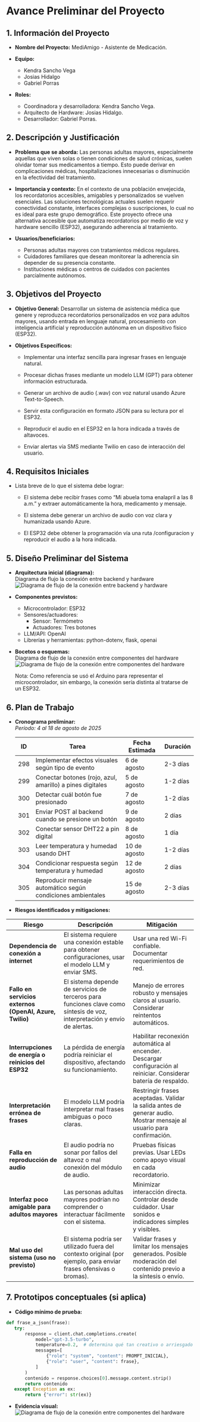 # Avance Preliminar del Proyecto

## 1. Información del Proyecto
- **Nombre del Proyecto:** MediAmigo - Asistente de Medicación.
- **Equipo:** 
    - Kendra Sancho Vega
    - Josias Hidalgo
    - Gabriel Porras

- **Roles:** 
  - Coordinadora y desarrolladora: Kendra Sancho Vega.
  - Arquitecto de Hardware: Josias Hidalgo.
  - Desarrollador: Gabriel Porras.

## 2. Descripción y Justificación
- **Problema que se aborda:** Las personas adultas mayores, especialmente aquellas que viven solas o tienen condiciones de salud crónicas, suelen olvidar tomar sus medicamentos a tiempo. Esto puede derivar en complicaciones médicas, hospitalizaciones innecesarias o disminución en la efectividad del tratamiento.

- **Importancia y contexto:** En el contexto de una población envejecida, los recordatorios accesibles, amigables y personalizados se vuelven esenciales. Las soluciones tecnológicas actuales suelen requerir conectividad constante, interfaces complejas o suscripciones, lo cual no es ideal para este grupo demográfico. Este proyecto ofrece una alternativa accesible que automatiza recordatorios por medio de voz y hardware sencillo (ESP32), asegurando adherencia al tratamiento.

- **Usuarios/beneficiarios:**
  - Personas adultas mayores con tratamientos médicos regulares.
  - Cuidadores familiares que desean monitorear la adherencia sin depender de su presencia constante.
  - Instituciones médicas o centros de cuidados con pacientes parcialmente autónomos.


## 3. Objetivos del Proyecto
- **Objetivo General:** Desarrollar un sistema de asistencia médica que genere y reproduzca recordatorios personalizados en voz para adultos mayores, usando entrada en lenguaje natural, procesamiento con inteligencia artificial y reproducción autónoma en un dispositivo físico (ESP32).

- **Objetivos Específicos:**  
  - Implementar una interfaz sencilla para ingresar frases en lenguaje natural.

  - Procesar dichas frases mediante un modelo LLM (GPT) para obtener información estructurada.

  - Generar un archivo de audio (.wav) con voz natural usando Azure Text-to-Speech.

  - Servir esta configuración en formato JSON para su lectura por el ESP32.

  - Reproducir el audio en el ESP32 en la hora indicada a través de altavoces.

  - Enviar alertas vía SMS mediante Twilio en caso de interacción del usuario.

## 4. Requisitos Iniciales
- Lista breve de lo que el sistema debe lograr:  

  - El sistema debe recibir frases como “Mi abuela toma enalapril a las 8 a.m.” y extraer automáticamente la hora, medicamento y mensaje.

  - El sistema debe generar un archivo de audio con voz clara y humanizada usando Azure.

  - El ESP32 debe obtener la programación vía una ruta /configuracion y reproducir el audio a la hora indicada.

## 5. Diseño Preliminar del Sistema
- **Arquitectura inicial (diagrama):**  
Diagrama de flujo la conexión entre backend y hardware
  ![Diagrama de flujo de la conexión entre backend y hardware](arquitectura_general.png)



- **Componentes previstos:**  
  - Microcontrolador: ESP32
  - Sensores/actuadores: 
    - Sensor: Termómetro
    - Actuadores: Tres botones
  - LLM/API:  OpenAI
  - Librerías y herramientas: python-dotenv, flask, openai 

- **Bocetos o esquemas:**  
  Diagrama de flujo de la conexión entre componentes del hardware
  ![Diagrama de flujo de la conexión entre componentes del hardware](arquitectura_hardware.jpg)

  Nota: Como referencia se usó el Arduino para representar el microcontrolador, sin embargo, la conexión sería distinta al tratarse de un ESP32.

## 6. Plan de Trabajo
- **Cronograma preliminar:**  
*Período: 4 al 18 de agosto de 2025*

  | ID | Tarea | Fecha Estimada | Duración |
  |----|-------|----------------|----------|
  | 298 | Implementar efectos visuales según tipo de evento | 6 de agosto | 2-3 días |
  | 299 | Conectar botones (rojo, azul, amarillo) a pines digitales | 5 de agosto | 1-2 días |
  | 300 | Detectar cuál botón fue presionado | 7 de agosto | 1-2 días |
  | 301 | Enviar POST al backend cuando se presione un botón | 9 de agosto | 2 días |
  | 302 | Conectar sensor DHT22 a pin digital | 8 de agosto | 1 día |
  | 303 | Leer temperatura y humedad usando DHT | 10 de agosto | 1-2 días |
  | 304 | Condicionar respuesta según temperatura y humedad | 12 de agosto | 2 días |
  | 305 | Reproducir mensaje automático según condiciones ambientales | 15 de agosto | 2-3 días |



- **Riesgos identificados y mitigaciones:**  

| Riesgo | Descripción | Mitigación |
|--------|-------------|------------|
|  **Dependencia de conexión a internet** | El sistema requiere una conexión estable para obtener configuraciones, usar el modelo LLM y enviar SMS. | Usar una red Wi-Fi confiable. Documentar requerimientos de red.|
|  **Fallo en servicios externos (OpenAI, Azure, Twilio)** | El sistema depende de servicios de terceros para funciones clave como síntesis de voz, interpretación y envío de alertas. | Manejo de errores robusto y mensajes claros al usuario. Considerar reintentos automáticos. |
|  **Interrupciones de energía o reinicios del ESP32** | La pérdida de energía podría reiniciar el dispositivo, afectando su funcionamiento. | Habilitar reconexión automática al encender. Descargar configuración al reiniciar. Considerar batería de respaldo. |
|  **Interpretación errónea de frases** | El modelo LLM podría interpretar mal frases ambiguas o poco claras. | Restringir frases aceptadas. Validar la salida antes de generar audio. Mostrar mensaje al usuario para confirmación. |
|  **Falla en reproducción de audio** | El audio podría no sonar por fallos del altavoz o mal conexión del módulo de audio. | Pruebas físicas previas. Usar LEDs como apoyo visual en cada recordatorio. |
|  **Interfaz poco amigable para adultos mayores** | Las personas adultas mayores podrían no comprender o interactuar fácilmente con el sistema. | Minimizar interacción directa. Controlar desde cuidador. Usar sonidos e indicadores simples y visibles. |
|  **Mal uso del sistema (uso no previsto)** | El sistema podría ser utilizado fuera del contexto original (por ejemplo, para enviar frases ofensivas o bromas). | Validar frases y limitar los mensajes generados. Posible moderación del contenido previo a la síntesis o envío. |


## 7. Prototipos conceptuales (si aplica)
- **Código mínimo de prueba:**  
 ```python
def frase_a_json(frase):
    try:
        response = client.chat.completions.create(
            model="gpt-3.5-turbo",
            temperature=0.2,  # determina qué tan creativo o arriesgado es el modelo
            messages=[
                {"role": "system", "content": PROMPT_INICIAL},
                {"role": "user", "content": frase},
            ]
        )
        contenido = response.choices[0].message.content.strip()
        return contenido
    except Exception as ex:
        return {"error": str(ex)}
```

- **Evidencia visual:**  
  ![Diagrama de flujo de la conexión entre componentes del hardware](evidencia_visual_progreso.jpg)